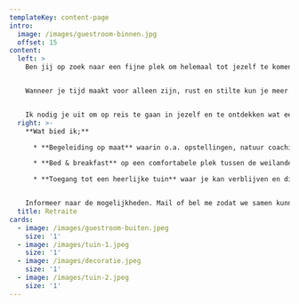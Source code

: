 ```yaml
---
templateKey: content-page
intro:
  image: /images/guestroom-binnen.jpg
  offset: 15
content:
  left: >
    Ben jij op zoek naar een fijne plek om helemaal tot jezelf te komen? Weg van alle dagelijkse beslommeringen? Zodat er ruimte ontstaat voor ‘ME-TIME’ en je je kunt verbinden met wie je ten diepste bent?


    Wanneer je tijd maakt voor alleen zijn, rust en stilte kun je meer loslaten, verdiepen en zakken in je proces. Daar waar nodig en afhankelijk van jouw behoeft ben ik er om je te begeleiden. 


    Ik nodig je uit om op reis te gaan in jezelf en te ontdekken wat een 2 daagse individuele retraite voor je kan betekenen.
  right: >-
    **Wat bied ik;**

      *	**Begeleiding op maat** waarin o.a. opstellingen, natuur coaching en yin yoga een plek hebben

      *	**Bed & breakfast** op een comfortabele plek tussen de weilanden in het buitengebied van Schijndel en op korte afstand van het bourgondische Den Bosch

      *	**Toegang tot een heerlijke tuin** waar je kan verblijven en die je deelt met o.a. rondscharrelende kippen.


    Informeer naar de mogelijkheden. Mail of bel me zodat we samen kunnen kijken naar jouw wensen en behoeften.
  title: Retraite
cards:
  - image: /images/guestroom-buiten.jpeg
    size: '1'
  - image: /images/tuin-1.jpeg
    size: '1'
  - image: /images/decoratie.jpeg
    size: '1'
  - image: /images/tuin-2.jpeg
    size: '1'
---
```


